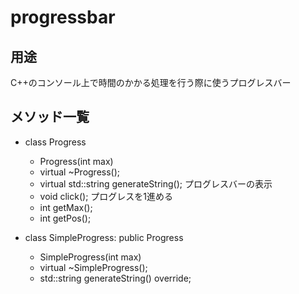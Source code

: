 # progressbar
## 用途
C++のコンソール上で時間のかかる処理を行う際に使うプログレスバー

## メソッド一覧
- class Progress
	- Progress(int max)
	- virtual ~Progress();
	- virtual std::string generateString();  プログレスバーの表示
	- void click();  プログレスを1進める
	- int getMax();
	- int getPos();

- class SimpleProgress: public Progress
	- SimpleProgress(int max)
	- virtual ~SimpleProgress();
	- std::string generateString() override;
